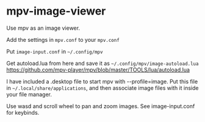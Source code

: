# mpv-image-viewer
Use mpv as an image viewer.

Add the settings in `mpv.conf` to your `mpv.conf`

Put `image-input.conf` in `~/.config/mpv`

Get autoload.lua from here and save it as `~/.config/mpv/image-autoload.lua` https://github.com/mpv-player/mpv/blob/master/TOOLS/lua/autoload.lua 

I have included a .desktop file to start mpv with --profile=image. Put this file in `~/.local/share/applications`, and then associate image files with it inside your file manager.

Use wasd and scroll wheel to pan and zoom images. See image-input.conf for keybinds.

